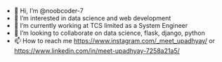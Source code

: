 - 👋 Hi, I’m @noobcoder-7
- 👀 I’m interested in data science and web development
- 🌱 I’m currently working at TCS limited as a System Engineer
- 💞️ I’m looking to collaborate on data science, flask, django, python
- 📫 How to reach me https://www.instagram.com/_meet_upadhyay/ or https://www.linkedin.com/in/meet-upadhyay-7258a21a5/

<!---
noobcoder-7/noobcoder-7 is a ✨ special ✨ repository because its `README.md` (this file) appears on your GitHub profile.
You can click the Preview link to take a look at your changes.
--->
